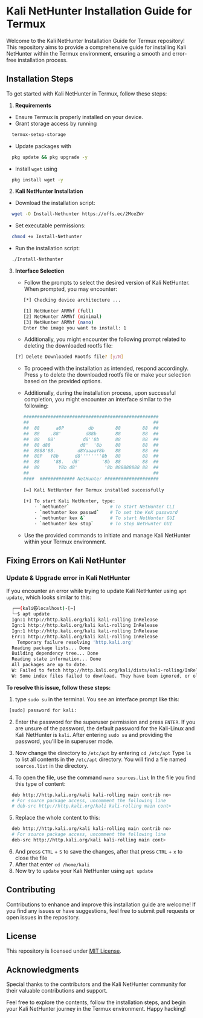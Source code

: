 # Kali NetHunter Installation Guide for Termux

Welcome to the Kali NetHunter Installation Guide for Termux repository! This repository aims to provide a comprehensive guide for installing Kali NetHunter within the Termux environment, ensuring a smooth and error-free installation process.

## Installation Steps

To get started with Kali NetHunter in Termux, follow these steps:

1. **Requirements**
  - Ensure Termux is properly installed on your device.
  - Grant storage access by running
  ```bash
    termux-setup-storage
  ```
  - Update packages with
  ```bash
    pkg update && pkg upgrade -y
  ```
  - Install `wget` using
  ```bash
    pkg install wget -y
  ```

2. **Kali NetHunter Installation**
  - Download the installation script:
  ```bash
    wget -O Install-Nethunter https://offs.ec/2MceZWr
  ```
  - Set executable permissions:
  ```bash
    chmod +x Install-Nethunter
  ```
  - Run the installation script:
  ```bash
    ./Install-Nethunter
  ```

3. **Interface Selection**
    - Follow the prompts to select the desired version of Kali NetHunter. When prompted, you may encounter:
    
   ```bash
      [*] Checking device architecture ... 

      [1] NetHunter ARMhf (full)
      [2] NetHunter ARMhf (minimal)
      [3] NetHunter ARMhf (nano)
      Enter the image you want to install: 1
    ```
    
    - Additionally, you might encounter the following prompt related to deleting the downloaded rootfs file:
    
   ```bash
   [?] Delete Downloaded Rootfs file? [y/N]
    ```
    
    - To proceed with the installation as intended, respond accordingly. Press `y` to delete the downloaded rootfs file or make your selection based on the provided options.

    - Additionally, during the installation process, upon successful completion, you might encounter an interface similar to the following:

   ```bash
      ##################################################
      ##                                              ##
      ##  88      a8P         db        88        88  ##
      ##  88    .88'         d88b       88        88  ##
      ##  88   88'          d8''8b      88        88  ##
      ##  88 d88           d8'  '8b     88        88  ##
      ##  8888'88.        d8YaaaaY8b    88        88  ##
      ##  88P   Y8b      d8''''''''8b   88        88  ##
      ##  88     '88.   d8'        '8b  88        88  ##
      ##  88       Y8b d8'          '8b 888888888 88  ##
      ##                                              ##
      ####  ############# NetHunter ####################
      
      [=] Kali NetHunter for Termux installed successfully
      
      [+] To start Kali NetHunter, type:
          - `nethunter`               # To start NetHunter CLI
          - `nethunter kex passwd`    # To set the KeX password
          - `nethunter kex &`         # To start NetHunter GUI
          - `nethunter kex stop`      # To stop NetHunter GUI
   ```
   - Use the provided commands to initiate and manage Kali NetHunter within your Termux environment.

## Fixing Errors on Kali NetHunter

  ### Update & Upgrade error in Kali NetHunter

  If you encounter an error while trying to update Kali NetHunter using `apt update`, which looks similar to this:

  ```bash
    ┌──(kali㉿localhost)-[~]
    └─$ apt update
    Ign:1 http://http.kali.org/kali kali-rolling InRelease
    Ign:1 http://http.kali.org/kali kali-rolling InRelease
    Ign:1 http://http.kali.org/kali kali-rolling InRelease
    Err:1 http://http.kali.org/kali kali-rolling InRelease
      Temporary failure resolving 'http.kali.org'
    Reading package lists... Done
    Building dependency tree... Done
    Reading state information... Done
    All packages are up to date.
    W: Failed to fetch http://http.kali.org/kali/dists/kali-rolling/InRelease  Temporary failure resolving 'http.kali.org'
    W: Some index files failed to download. They have been ignored, or old ones used instead
  ```
  **To resolve this issue, follow these steps:**
  
  1. type `sudo su` in the terminal. You see an interface prompt like this: 
  ```bash
   [sudo] password for kali:
  ```
  2. Enter the password for the superuser permission and press `ENTER`. If you are unsure of the password, the default password for the Kali-Linux and Kali NetHunter is `kali`.
  After entering `sudo su` and providing the password, you’ll be in superuser mode.
  
  3. Now change the directory to `/etc/apt` by entering `cd /etc/apt` Type `ls` to list all contents in the `/etc/apt` directory. You will find a file named `sources.list` in the directory.
  4. To open the file, use the command `nano sources.list`
  In the file you find this type of content:
  ```bash
    deb http://http.kali.org/kali kali-rolling main contrib no>
    # For source package access, uncomment the following line
    # deb-src http://http.kali.org/kali kali-rolling main cont>
  ```
  5. Replace the whole content to this:
  ```bash
    deb http://http.kali.org/kali kali-rolling main contrib no>
    # For source package access, uncomment the following line
    deb-src http://http.kali.org/kali kali-rolling main cont>
  ```
  6. And press `CTRL` + `S` to save the changes, after that press `CTRL` + `x` to close the file
  7. After that enter `cd /home/kali`
  8. Now try to `update` your Kali NetHunter using `apt update`
   
## Contributing

Contributions to enhance and improve this installation guide are welcome! If you find any issues or have suggestions, feel free to submit pull requests or open issues in the repository.

## License

This repository is licensed under [MIT License](LICENSE).

## Acknowledgments

Special thanks to the contributors and the Kali NetHunter community for their valuable contributions and support.

Feel free to explore the contents, follow the installation steps, and begin your Kali NetHunter journey in the Termux environment. Happy hacking!
